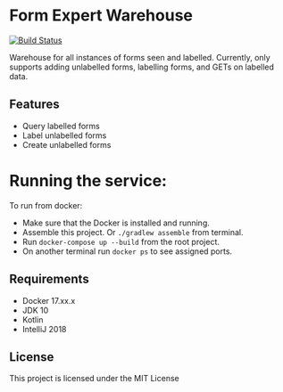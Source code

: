 # Form Expert Warehouse

[![Build Status](https://travis-ci.org/AITestingOrg/mapping-service.svg?branch=master)](https://travis-ci.org/AITestingOrg/mapping-service)

Warehouse for all instances of forms seen and labelled. Currently, only supports adding unlabelled forms, labelling forms, and GETs on labelled data.

## Features
* Query labelled forms
* Label unlabelled forms
* Create unlabelled forms

# Running the service:
To run from docker:
* Make sure that the Docker is installed and running.
* Assemble this project. Or ```./gradlew assemble``` from terminal.
* Run ```docker-compose up --build``` from the root project.
* On another terminal run ```docker ps``` to see assigned ports.

## Requirements
* Docker 17.xx.x
* JDK 10
* Kotlin
* IntelliJ 2018

## License

This project is licensed under the MIT License